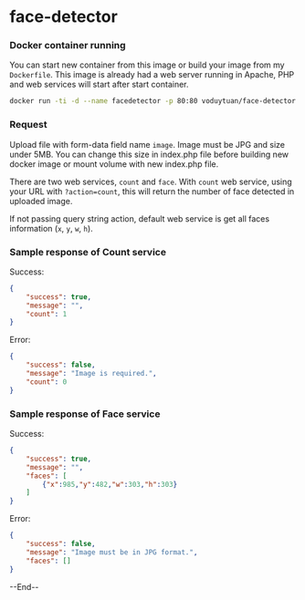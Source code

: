 # face-detector

### Docker container running
You can start new container from this image or build your image from my `Dockerfile`. This image is already had a web server running in Apache, PHP and web services will start after start container.

```bash
docker run -ti -d --name facedetector -p 80:80 voduytuan/face-detector
```

### Request
Upload file with form-data field name `image`.
Image must be JPG and size under 5MB. You can change this size in index.php file before building new docker image or mount volume with new index.php file.

There are two web services, `count` and `face`. With `count` web service, using your URL with `?action=count`, this will return the number of face detected in uploaded image.

If not passing query string action, default web service is get all faces information (`x`, `y`, `w`, `h`).

### Sample response of Count service
Success: 

```json
{
	"success": true,
	"message": "",
	"count": 1
}
```

Error: 

```json
{
	"success": false,
	"message": "Image is required.",
	"count": 0
}
```

### Sample response of Face service
Success: 

```json
{
	"success": true,
	"message": "",
	"faces": [
		{"x":985,"y":482,"w":303,"h":303}
	]
}
```

Error: 

```json
{
	"success": false,
	"message": "Image must be in JPG format.",
	"faces": []
}
```

--End--

